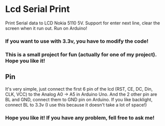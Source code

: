 # Lcd Serial Print
Print Serial data to LCD Nokia 5110 5V. Support for enter next line, clear the screen when it run out. Run on Arduino!
### If you want to use with 3.3v, you have to modify the code!
### This is a small project for fun (actually for one of my project). Hope you like it!
## Pin
It's very simple, just connect the first 6 pin of the lcd (RST, CE, DC, Din, CLK, VCC) to the Analog A0 -> A5 in Arduino Uno. And the 2 other pin are BL and GND, connect them to GND pin on Arduino. If you like backlight, connect BL to 3.3v (I use this because it doesn't take a lot of space!)
### Hope you like it! If you have any problem, fell free to ask me!
